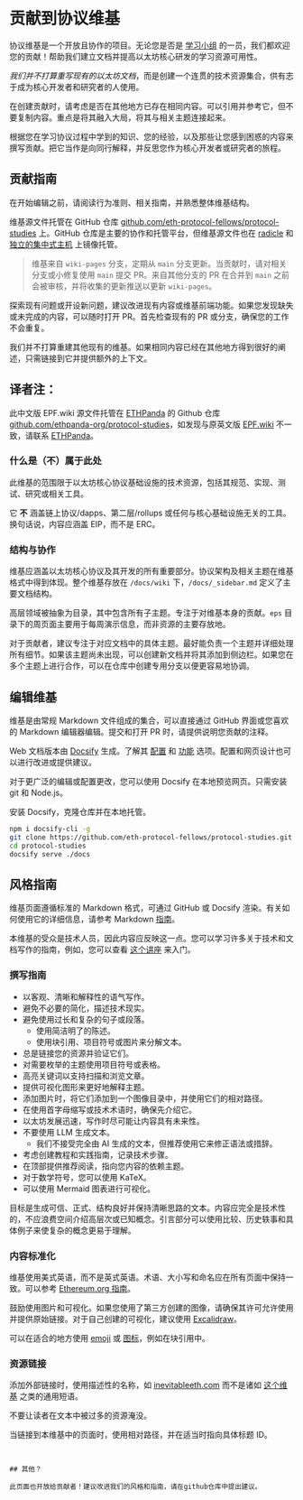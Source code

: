 # 贡献到协议维基

协议维基是一个开放且协作的项目。无论您是否是 [学习小组](/eps/intro.md) 的一员，我们都欢迎您的贡献！帮助我们建立文档并提高以太坊核心研发的学习资源可用性。

*我们并不打算重写现有的以太坊文档*，而是创建一个连贯的技术资源集合，供有志于成为核心开发者和研究者的人使用。

在创建贡献时，请考虑是否在其他地方已存在相同内容。可以引用并参考它，但不要复制内容。重点是将其融入大局，将其与相关主题连接起来。

根据您在学习协议过程中学到的知识、您的经验，以及那些让您感到困惑的内容来撰写贡献。把它当作是向同行解释，并反思您作为核心开发者或研究者的旅程。

## 贡献指南

在开始编辑之前，请阅读行为准则、相关指南，并熟悉整体维基结构。

维基源文件托管在 GitHub 仓库 [github.com/eth-protocol-fellows/protocol-studies](https://github.com/eth-protocol-fellows/protocol-studies) 上。GitHub 仓库是主要的协作和托管平台，但维基源文件也在 [radicle](https://app.radicle.xyz/nodes/seed.radicle.garden/rad:zkV49UANVb2w2g5eE4Le197Wuasz) 和 [独立的集中式主机](https://git.ethquokkaops.io/eth-protocol-fellows/protocol-studies) 上镜像托管。

> 维基来自 `wiki-pages` 分支，定期从 `main` 分支更新。当贡献时，请对相关分支或小修复使用 `main` 提交 PR。来自其他分支的 PR 在合并到 `main` 之前会被审核，并将收集的更新推送以更新 `wiki-pages`。

探索现有问题或开设新问题，建议改进现有内容或维基前端功能。如果您发现缺失或未完成的内容，可以随时打开 PR。首先检查现有的 PR 或分支，确保您的工作不会重复。

我们并不打算重建其他现有的维基。如果相同内容已经在其他地方得到很好的阐述，只需链接到它并提供额外的上下文。

## 译者注：
此中文版 EPF.wiki 源文件托管在 [ETHPanda](https://x.com/ETHPanda_Org?t=GLnNSHqG_hVV2cC6Vz24Fw&s=09) 的 Github 仓库 [github.com/ethpanda-org/protocol-studies](https://github.com/ethpanda-org/protocol-studies)，如发现与原英文版 [EPF.wiki](https://epf.wiki/#/) 不一致，请联系 [ETHPanda](https://t.me/ETHPandaOrg)。

### 什么是（不）属于此处

此维基的范围限于以太坊核心协议基础设施的技术资源，包括其规范、实现、测试、研究或相关工具。

它 **不** 涵盖链上协议/dapps、第二层/rollups 或任何与核心基础设施无关的工具。换句话说，内容应涵盖 EIP，而不是 ERC。

### 结构与协作

维基应涵盖以太坊核心协议及其开发的所有重要部分。协议架构及相关主题在维基格式中得到体现。整个维基存放在 `/docs/wiki` 下，`/docs/_sidebar.md` 定义了主要文档结构。

高层领域被抽象为目录，其中包含所有子主题。专注于对维基本身的贡献。`eps` 目录下的周页面主要用于每周演示信息，而非资源的主要存放地。

对于贡献者，建议专注于对应文档中的具体主题。最好能负责一个主题并详细处理所有细节。如果该主题尚未出现，可以创建新文档并将其添加到侧边栏。如果您在多个主题上进行合作，可以在仓库中创建专用分支以便更容易地协调。

## 编辑维基

维基是由常规 Markdown 文件组成的集合，可以直接通过 GitHub 界面或您喜欢的 Markdown 编辑器编辑。提交和打开 PR 时，请提供说明您贡献的注释。

Web 文档版本由 [Docsify](https://docsify.js.org/) 生成。了解其 [配置](https://docsify.js.org/#/configuration) 和 [功能](https://docsify.js.org/#/plugins) 选项。配置和网页设计也可以进行改进或提供建议。

对于更广泛的编辑或配置更改，您可以使用 Docsify 在本地预览网页。只需安装 git 和 Node.js。

安装 Docsify，克隆仓库并在本地托管。

```sh
npm i docsify-cli -g
git clone https://github.com/eth-protocol-fellows/protocol-studies.git
cd protocol-studies
docsify serve ./docs
```

## 风格指南

维基页面遵循标准的 Markdown 格式，可通过 GitHub 或 Docsify 渲染。有关如何使用它的详细信息，请参考 Markdown [指南](https://www.markdownguide.org/)。

本维基的受众是技术人员，因此内容应反映这一点。您可以学习许多关于技术和文档写作的指南，例如，您可以查看 [这个讲座](https://www.youtube.com/watch?v=vtIzMaLkCaM) 来入门。

### 撰写指南

- 以客观、清晰和解释性的语气写作。
- 避免不必要的简化，描述技术现实。
- 避免使用过长和复杂的句子或段落。
  - 使用简洁明了的陈述。
  - 使用块引用、项目符号或图片来分解文本。
- 总是链接您的资源并验证它们。
- 对需要枚举的主题使用项目符号或表格。
- 高亮关键词以支持扫描和浏览文章。
- 提供可视化图形来更好地解释主题。
- 添加图片时，将它们添加到一个图像目录中，并使用它们的相对路径。
- 在使用首字母缩写或技术术语时，确保先介绍它。
- 以太坊发展迅速，写作时尽可能让内容具有未来性。
- 不要使用 LLM 生成文本。
  - 我们不接受完全由 AI 生成的文本，但推荐使用它来修正语法或措辞。
- 考虑创建教程和实践指南，记录技术步骤。
- 在顶部提供推荐阅读，指向您内容的依赖主题。
- 对于数学符号，您可以使用 KaTeX。
- 可以使用 Mermaid 图表进行可视化。

目标是生成可信、正式、结构良好并保持清晰思路的文本。内容应完全是技术性的，不应浪费空间介绍高层次或已知概念。引言部分可以使用比较、历史轶事和具体例子来使复杂的概念更易于理解。

### 内容标准化

维基使用美式英语，而不是英式英语。术语、大小写和命名应在所有页面中保持一致。可以参考 [Ethereum.org 指南](https://ethereum.org/contributing/style-guide/content-standardization)。

鼓励使用图片和可视化。如果您使用了第三方创建的图像，请确保其许可允许使用并提供原始链接。对于自己创建的可视化，建议使用 [Excalidraw](https://github.com/excalidraw/excalidraw)。

可以在适合的地方使用 [emoji](https://docsify.js.org/#/emoji?id=emoji) 或 [图标](https://icongr.am/fontawesome)，例如在块引用中。

### 资源链接

添加外部链接时，使用描述性的名称，如 [inevitableeth.com](https://inevitableeth.com/) 而不是诸如 [这个维基](https://inevitableeth.com/) 之类的通用短语。

不要让读者在文本中被过多的资源淹没。

当链接到本维基中的页面时，使用相对路径，并在适当时指向具体标题 ID。


```


## 其他？

此页面也开放给贡献者！建议改进我们的风格和指南，请在github仓库中提出建议。

